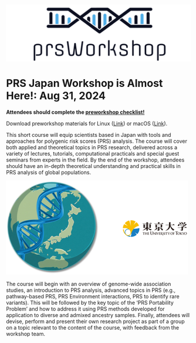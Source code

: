 



 

![Screenshot](images/prsLogo2.png)




# PRS Japan Workshop is Almost Here!: Aug 31, 2024 

**Attendees should complete the [preworkshop checklist!](prep_list.md)** 

Download preworkshop materials for Linux ([Link](https://drive.google.com/file/d/16Ah4-aSHlDd-jhkc0-LKDcN0omRai13L/view?usp=sharing))
or macOS ([Link](https://drive.google.com/file/d/1JyXzsUaWAOId-qajwVFvb5Myp0xR7obq/view?usp=sharing)). 




This short course will equip scientists based in Japan with tools and approaches for polygenic risk scores (PRS) analysis. The course will cover both applied and theoretical topics in PRS research, delivered across a
variety of lectures, tutorials, computational practicals and special guest seminars from experts in the field. By the end of the workshop, attendees should have an in-depth theoretical understanding and practical skills
in PRS analysis of global populations.

![Screenshot](images/japanGlobeSmall.png)

The course will begin with an overview of genome-wide association studies, an introduction to PRS analysis, advanced topics in PRS (e.g., pathway-based PRS, PRS Environment interactions, PRS to identify rare variants).
This will be followed by the key topic of the ‘PRS Portability Problem’ and how to address it using PRS methods developed for application to diverse and admixed ancestry samples. Finally, attendees will devise, perform
and present their own research project as part of a group on a topic relevant to the content of the course, with feedback from the workshop team.



















